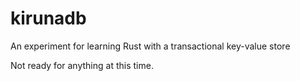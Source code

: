 # kirunadb
An experiment for learning Rust with a transactional key-value store

Not ready for anything at this time.
